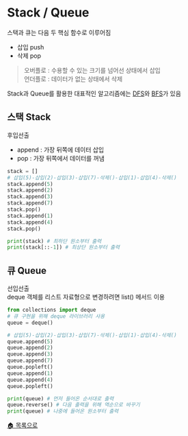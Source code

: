 # Stack / Queue

스택과 큐는 다음 두 핵심 함수로 이루어짐
* 삽입 push
* 삭제 pop
> 오버플로 : 수용할 수 있는 크기를 넘어선 상태에서 삽입  
> 언더플로 : 데이터가 없는 상태에서 삭제  

Stack과 Queue를 활용한 대표적인 알고리즘에는 [DFS](/note/algorithm/%ED%83%90%EC%83%89_%EC%95%8C%EA%B3%A0%EB%A6%AC%EC%A6%98/DFS.md)와 [BFS](/note/algorithm/%ED%83%90%EC%83%89_%EC%95%8C%EA%B3%A0%EB%A6%AC%EC%A6%98/BFS.md)가 있음

## 스택 Stack
후입선출  
* append : 가장 뒤쪽에 데이터 삽입
* pop : 가장 뒤쪽에서 데이터를 꺼냄
```python
stack = []
# 삽입(5)-삽입(2)-삽입(3)-삽입(7)-삭제()-삽입(1)-삽입(4)-삭제()
stack.append(5)
stack.append(2)
stack.append(3)
stack.append(7)
stack.pop()
stack.append(1)
stack.append(4)
stack.pop()

print(stack) # 최하단 원소부터 출력
print(stack[::-1]) # 최상단 원소부터 출력
```

## 큐 Queue
선입선출  
deque 객체를 리스트 자료형으로 변경하려면 list() 메서드 이용
```python
from collections import deque
# 큐 구현을 위해 deque 라이브러리 사용
queue = deque()

# 삽입(5)-삽입(2)-삽입(3)-삽입(7)-삭제()-삽입(1)-삽입(4)-삭제()
queue.append(5)
queue.append(2)
queue.append(3)
queue.append(7)
queue.popleft()
queue.append(1)
queue.append(4)
queue.popleft()

print(queue) # 먼저 들어온 순서대로 출력
queue.reverse() # 다음 출력을 위해 역순으로 바꾸기
print(queue) # 나중에 들어온 원소부터 출력
```

[🏠 목록으로](/README.md)